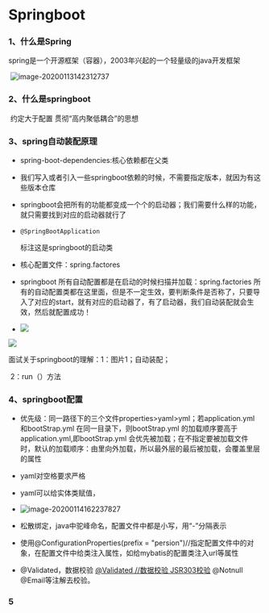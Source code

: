 # Springboot

### 1、什么是Spring

​		spring是一个开源框架（容器），2003年兴起的一个轻量级的java开发框架

​		![image-20200113142312737](C:\Users\sunshine\AppData\Roaming\Typora\typora-user-images\image-20200113142312737.png)

### 2、什么是springboot

​     	约定大于配置     贯彻“高内聚低耦合”的思想



### 3、spring自动装配原理

-   spring-boot-dependencies:核心依赖都在父类

- 我们写入或者引入一些springboot依赖的时候，不需要指定版本，就因为有这些版本仓库

- springboot会把所有的功能都变成一个个的启动器；我们需要什么样的功能，就只需要找到对应的启动器就行了

- ```
  @SpringBootApplication
  ```

  标注这是springboot的启动类
  
- 核心配置文件：spring.factores

- springboot 所有自动配置都是在启动的时候扫描并加载：spring.factories 所有的自动配置类都在这里面，但是不一定生效，要判断条件是否称了，只要导入了对应的start，就有对应的启动器了，有了启动器，我们自动装配就会生效，然后就配置成功！

- ![](https://note.youdao.com/yws/api/personal/file/EF5404E0E7B94AD6AF12A286A7DDECE9?method=download&shareKey=f0a048cec1e25936f391b74db15a2b38)



![](https://note.youdao.com/yws/api/personal/file/C3FFC5D1A9DD41559F074B4853780C22?method=download&shareKey=09b0272ad1a5343edadf2afdd1110cd9)

面试关于springboot的理解：1：图片1；自动装配；

​												   2：run（）方法



### 4、springboot配置

- 优先级：同一路径下的三个文件properties>yaml>yml；若application.yml 和bootStrap.yml 在同一目录下，则bootStrap.yml 的加载顺序要高于application.yml,即bootStrap.yml 会优先被加载；在不指定要被加载文件时，默认的加载顺序：由里向外加载，所以最外层的最后被加载，会覆盖里层的属性
- yaml对空格要求严格
- yaml可以给实体类赋值，
- ![image-20200114162237827](https://note.youdao.com/yws/api/personal/file/3914B406D0D54BC581E6F6B7BD8D418C?method=download&shareKey=0eb556aa2f69235a2bf9340779c957d0)
- 松散绑定，java中驼峰命名，配置文件中都是小写，用“-”分隔表示

- 使用@ConfigurationProperties(prefix = "persion")//指定配置文件中的对象，在配置文件中给类注入属性，如给mybatis的配置类注入url等属性
- @Validated，数据校验  <u>@Validated //数据校验 JSR303校验</u>   @Notnull @Email等注解去校验。

### 5
